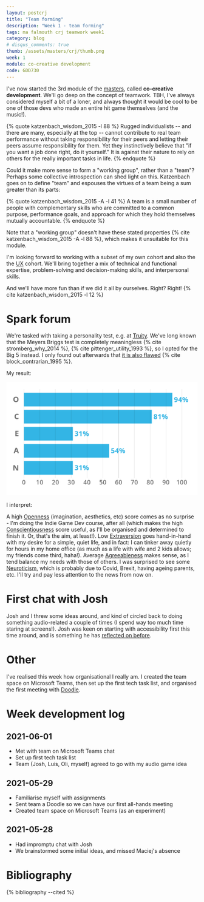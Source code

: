 ```yaml
---
layout: postcrj
title: "Team forming"
description: "Week 1 - team forming"
tags: ma falmouth crj teamwork week1
category: blog
# disqus_comments: true
thumb: /assets/masters/crj/thumb.png
week: 1
module: co-creative development
code: GDD730
---
```


I've now started the 3rd module of the [masters](https://www.falmouth.ac.uk/study/online/postgraduate/indie-game-development), called **co-creative development**. We'll go deep on the concept of teamwork. TBH, I've always considered myself a bit of a loner, and always thought it would be cool to be one of those devs who made an entire hit game themselves (and the music!).

{% quote katzenbach_wisdom_2015 -l 88 %}
Rugged individualists -- and there are many, especially at the top -- cannot contribute to real team performance without taking responsibility for their peers and letting their peers assume responsibility for them. Yet they instinctively believe that "if you want a job done right, do it yourself." It is against their nature to rely on others for the really important tasks in life.
{% endquote %}

Could it make more sense to form a "working group", rather than a "team"? Perhaps some collective introspection can shed light on this. Katzenbach goes on to define "team" and espouses the virtues of a team being a sum greater than its parts:

{% quote katzenbach_wisdom_2015 -A -l 41 %}
A team is a small number of people with complementary skills who are committed to a common purpose, performance goals, and approach for which they hold themselves mutually accountable.
{% endquote %}

Note that a "working group" doesn't have these stated properties {% cite katzenbach_wisdom_2015 -A -l 88 %}, which makes it unsuitable for this module.

I'm looking forward to working with a subset of my own cohort and also the the [UX](https://www.falmouth.ac.uk/study/online/postgraduate/ux-design) cohort. We'll bring together a mix of technical and functional expertise, problem-solving and decision-making skills, and interpersonal skills.

And we'll have more fun than if we did it all by ourselves. Right? Right! {% cite katzenbach_wisdom_2015 -l 12 %}

# Spark forum

We're tasked with taking a personality test, e.g. at [Truity](https://www.truity.com/).  We've long known that the Meyers Briggs test is completely meaningless {% cite stromberg_why_2014 %}, {% cite pittenger_utility_1993 %}, so I opted for the Big 5 instead. I only found out afterwards that [it is also flawed](https://en.wikipedia.org/wiki/Big_Five_personality_traits#Critique) {% cite block_contrarian_1995 %}.

My result:

![OCEAN result](/assets/posts/2021-05-30-week-1-of-cocreative-development/big5-ocean-personality-test-results.png)

I interpret:

A high [Openness](https://en.wikipedia.org/wiki/Openness_to_experience) (imagination, aesthetics, etc) score comes as no surprise - I'm doing the Indie Game Dev course, after all (which makes the high [Conscientiousness](https://en.wikipedia.org/wiki/Conscientiousness) score useful, as I'll be organised and determined to finish it. Or, that's the aim, at least!). Low [Extraversion](https://en.wikipedia.org/wiki/Extraversion_and_introversion) goes hand-in-hand with my desire for a simple, quiet life, and in fact: I can tinker away quietly for hours in my home office (as much as a life with wife and 2 kids allows; my friends come third, haha!). Average [Agreeableness](https://en.wikipedia.org/wiki/Agreeableness) makes sense, as I tend balance my needs with those of others. I was surprised to see some [Neuroticism](https://en.wikipedia.org/wiki/Neuroticism), which is probably due to Covid, Brexit, having ageing parents, etc. I'll try and pay less attention to the news from now on.

# First chat with Josh

Josh and I threw some ideas around, and kind of circled back to doing something audio-related a couple of times (I spend way too much time staring at screens!). Josh was keen on starting with accessibility first this time around, and is something he has [reflected on before](https://skoobin.design/2021/04/04/uxd720-week-9-web-design/).

# Other

I've realised this week how organisational I really am. I created the team space on Microsoft Teams, then set up the first tech task list, and organised the first meeting with [Doodle](https://doodle.com/en/).

# Week development log

## 2021-06-01

- Met with team on Microsoft Teams chat
- Set up first tech task list
- Team (Josh, Luis, Oli, myself) agreed to go with my audio game idea

## 2021-05-29

- Familiarise myself with assignments
- Sent team a Doodle so we can have our first all-hands meeting
- Created team space on Microsoft Teams (as an experiment)

## 2021-05-28

- Had impromptu chat with Josh
- We brainstormed some initial ideas, and missed Maciej's absence


# Bibliography

{% bibliography --cited %}

